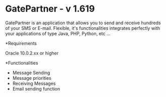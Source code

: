 # GatePartner - v 1.619

GatePartner is an application that allows you to send and receive hundreds of your SMS or E-mail. Flexible, it's functionalities integrates perfectly with your applications of type Java, PHP, Python, etc ...


*Requirements

Oracle 10.0.2.xx or higher

*Functionalities

- Message Sending
- Message priorities
- Receiving Messages
- Email sending function


